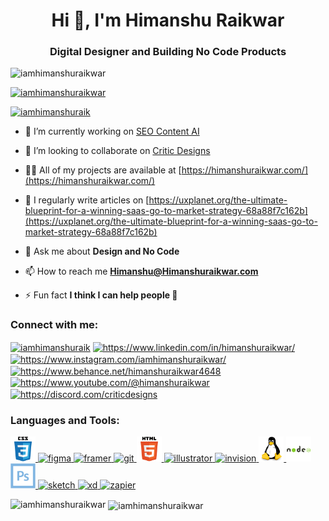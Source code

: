 <h1 align="center">Hi 👋, I'm Himanshu Raikwar</h1>
<h3 align="center">Digital Designer and Building No Code Products</h3>

<p align="left"> <img src="https://komarev.com/ghpvc/?username=iamhimanshuraikwar&label=Profile%20views&color=0e75b6&style=flat" alt="iamhimanshuraikwar" /> </p>

<p align="left"> <a href="https://github.com/ryo-ma/github-profile-trophy"><img src="https://github-profile-trophy.vercel.app/?username=iamhimanshuraikwar" alt="iamhimanshuraikwar" /></a> </p>

<p align="left"> <a href="https://twitter.com/iamhimanshuraik" target="blank"><img src="https://img.shields.io/twitter/follow/iamhimanshuraik?logo=twitter&style=for-the-badge" alt="iamhimanshuraik" /></a> </p>

- 🔭 I’m currently working on [SEO Content AI](https://seocontent.ai/)

- 👯 I’m looking to collaborate on [Critic Designs](https://criticdesigns.com/)

- 👨‍💻 All of my projects are available at [https://himanshuraikwar.com/](https://himanshuraikwar.com/)

- 📝 I regularly write articles on [https://uxplanet.org/the-ultimate-blueprint-for-a-winning-saas-go-to-market-strategy-68a88f7c162b](https://uxplanet.org/the-ultimate-blueprint-for-a-winning-saas-go-to-market-strategy-68a88f7c162b)

- 💬 Ask me about **Design and No Code**

- 📫 How to reach me **Himanshu@Himanshuraikwar.com**

- ⚡ Fun fact **I think I can help people 🤣**

<h3 align="left">Connect with me:</h3>
<p align="left">
<a href="https://twitter.com/iamhimanshuraik" target="blank"><img align="center" src="https://raw.githubusercontent.com/rahuldkjain/github-profile-readme-generator/master/src/images/icons/Social/twitter.svg" alt="iamhimanshuraik" height="30" width="40" /></a>
<a href="https://linkedin.com/in/https://www.linkedin.com/in/himanshuraikwar/" target="blank"><img align="center" src="https://raw.githubusercontent.com/rahuldkjain/github-profile-readme-generator/master/src/images/icons/Social/linked-in-alt.svg" alt="https://www.linkedin.com/in/himanshuraikwar/" height="30" width="40" /></a>
<a href="https://instagram.com/https://www.instagram.com/iamhimanshuraikwar/" target="blank"><img align="center" src="https://raw.githubusercontent.com/rahuldkjain/github-profile-readme-generator/master/src/images/icons/Social/instagram.svg" alt="https://www.instagram.com/iamhimanshuraikwar/" height="30" width="40" /></a>
<a href="https://www.behance.net/https://www.behance.net/himanshuraikwar4648" target="blank"><img align="center" src="https://raw.githubusercontent.com/rahuldkjain/github-profile-readme-generator/master/src/images/icons/Social/behance.svg" alt="https://www.behance.net/himanshuraikwar4648" height="30" width="40" /></a>
<a href="https://www.youtube.com/c/https://www.youtube.com/@himanshuraikwar" target="blank"><img align="center" src="https://raw.githubusercontent.com/rahuldkjain/github-profile-readme-generator/master/src/images/icons/Social/youtube.svg" alt="https://www.youtube.com/@himanshuraikwar" height="30" width="40" /></a>
<a href="https://discord.gg/https://discord.com/criticdesigns" target="blank"><img align="center" src="https://raw.githubusercontent.com/rahuldkjain/github-profile-readme-generator/master/src/images/icons/Social/discord.svg" alt="https://discord.com/criticdesigns" height="30" width="40" /></a>
</p>

<h3 align="left">Languages and Tools:</h3>
<p align="left"> <a href="https://www.w3schools.com/css/" target="_blank" rel="noreferrer"> <img src="https://raw.githubusercontent.com/devicons/devicon/master/icons/css3/css3-original-wordmark.svg" alt="css3" width="40" height="40"/> </a> <a href="https://www.figma.com/" target="_blank" rel="noreferrer"> <img src="https://www.vectorlogo.zone/logos/figma/figma-icon.svg" alt="figma" width="40" height="40"/> </a> <a href="https://www.framer.com/" target="_blank" rel="noreferrer"> <img src="https://www.vectorlogo.zone/logos/framer/framer-icon.svg" alt="framer" width="40" height="40"/> </a> <a href="https://git-scm.com/" target="_blank" rel="noreferrer"> <img src="https://www.vectorlogo.zone/logos/git-scm/git-scm-icon.svg" alt="git" width="40" height="40"/> </a> <a href="https://www.w3.org/html/" target="_blank" rel="noreferrer"> <img src="https://raw.githubusercontent.com/devicons/devicon/master/icons/html5/html5-original-wordmark.svg" alt="html5" width="40" height="40"/> </a> <a href="https://www.adobe.com/in/products/illustrator.html" target="_blank" rel="noreferrer"> <img src="https://www.vectorlogo.zone/logos/adobe_illustrator/adobe_illustrator-icon.svg" alt="illustrator" width="40" height="40"/> </a> <a href="https://www.invisionapp.com/" target="_blank" rel="noreferrer"> <img src="https://www.vectorlogo.zone/logos/invisionapp/invisionapp-icon.svg" alt="invision" width="40" height="40"/> </a> <a href="https://www.linux.org/" target="_blank" rel="noreferrer"> <img src="https://raw.githubusercontent.com/devicons/devicon/master/icons/linux/linux-original.svg" alt="linux" width="40" height="40"/> </a> <a href="https://nodejs.org" target="_blank" rel="noreferrer"> <img src="https://raw.githubusercontent.com/devicons/devicon/master/icons/nodejs/nodejs-original-wordmark.svg" alt="nodejs" width="40" height="40"/> </a> <a href="https://www.photoshop.com/en" target="_blank" rel="noreferrer"> <img src="https://raw.githubusercontent.com/devicons/devicon/master/icons/photoshop/photoshop-line.svg" alt="photoshop" width="40" height="40"/> </a> <a href="https://www.sketch.com/" target="_blank" rel="noreferrer"> <img src="https://www.vectorlogo.zone/logos/sketchapp/sketchapp-icon.svg" alt="sketch" width="40" height="40"/> </a> <a href="https://www.adobe.com/products/xd.html" target="_blank" rel="noreferrer"> <img src="https://cdn.worldvectorlogo.com/logos/adobe-xd.svg" alt="xd" width="40" height="40"/> </a> <a href="https://zapier.com" target="_blank" rel="noreferrer"> <img src="https://www.vectorlogo.zone/logos/zapier/zapier-icon.svg" alt="zapier" width="40" height="40"/> </a> </p>

<p><img align="left" src="https://github-readme-stats.vercel.app/api/top-langs?username=iamhimanshuraikwar&show_icons=true&locale=en&layout=compact" alt="iamhimanshuraikwar" /></p>

<p>&nbsp;<img align="center" src="https://github-readme-stats.vercel.app/api?username=iamhimanshuraikwar&show_icons=true&locale=en" alt="iamhimanshuraikwar" /></p>
